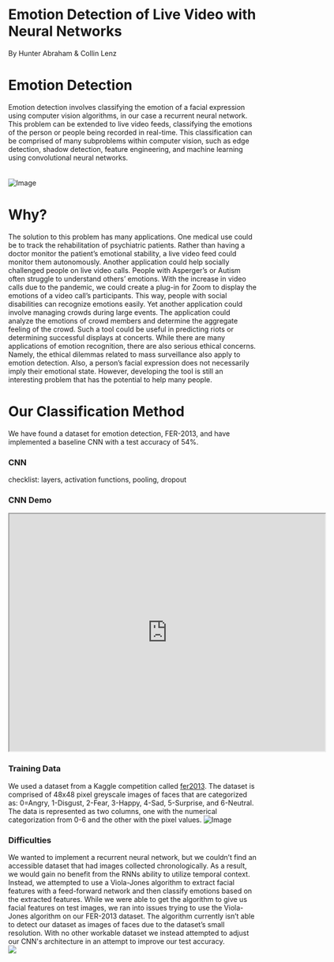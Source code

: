 # Emotion Detection of Live Video with Neural Networks
By Hunter Abraham & Collin Lenz

# Emotion Detection
Emotion detection involves classifying the emotion of a facial expression using computer vision algorithms, in our case a recurrent neural network. This problem can be extended to live video feeds, classifying the emotions of the person or people being recorded in real-time. This classification can be comprised of many subproblems within computer vision, such as edge detection, shadow detection, feature engineering, and machine learning using convolutional neural networks.  
<br/><br/>
![Image](https://cdn.vox-cdn.com/thumbor/GyrGqYz79xml_3VBPE-lXLf6zv0=/0x0:1592x1064/1200x0/filters:focal(0x0:1592x1064):no_upscale()/cdn.vox-cdn.com/uploads/chorus_asset/file/18334536/ll_1.png)  

# Why?
The solution to this problem has many applications. One medical use could be to track the rehabilitation of psychiatric patients. Rather than having a doctor monitor the patient’s emotional stability, a live video feed could monitor them autonomously. Another application could help socially challenged people on live video calls. People with Asperger’s or Autism often struggle to understand others’ emotions. With the increase in video calls due to the pandemic, we could create a plug-in for Zoom to display the emotions of a video call’s participants. This way, people with social disabilities can recognize emotions easily. Yet another application could involve managing crowds during large events. The application could analyze the emotions of crowd members and determine the aggregate feeling of the crowd. Such a tool could be useful in predicting riots or determining successful displays at concerts. While there are many applications of emotion recognition, there are also serious ethical concerns. Namely, the ethical dilemmas related to mass surveillance also apply to emotion detection. Also, a person’s facial expression does not necessarily imply their emotional state. However, developing the tool is still an interesting problem that has the potential to help many people.

# Our Classification Method
We have found a dataset for emotion detection, FER-2013, and have implemented a baseline CNN with a test accuracy of 54%.

### CNN 
checklist: layers, activation functions, pooling, dropout

### CNN Demo
<iframe src="https://drive.google.com/file/d/1I2QBX-pL_4PUfm22vcZstMRKvJk77ac7/preview" width="640" height="480" allow="autoplay"></iframe>

### Training Data
We used a dataset from a Kaggle competition called [fer2013](https://www.kaggle.com/deadskull7/fer2013). The dataset is comprised of 48x48 pixel greyscale images of faces that are categorized as: 0=Angry, 1-Disgust, 2-Fear, 3-Happy, 4-Sad, 5-Surprise, and 6-Neutral. The data is represented as two columns, one with the numerical categorization from 0-6 and the other with the pixel values.  ![Image](https://production-media.paperswithcode.com/datasets/FER2013-0000001434-01251bb8_415HDzL.jpg)

### Difficulties
We wanted to implement a recurrent neural network, but we couldn’t find an accessible dataset that had images collected chronologically. As a result, we would gain no benefit from the RNNs ability to utilize temporal context. Instead, we attempted to use a Viola-Jones algorithm to extract facial features with a feed-forward network and then classify emotions based on the extracted features. While we were able to get the algorithm to give us facial features on test images, we ran into issues trying to use the Viola-Jones algorithm on our FER-2013 dataset. The algorithm currently isn’t able to detect our dataset as images of faces due to the dataset’s small resolution. With no other workable dataset we instead attempted to adjust our CNN's architecture in an attempt to improve our test accuracy.  
<img src="https://docs.google.com/drawings/d/e/2PACX-1vRtUYUgn7YYKJKeDuXUUFMV3MY3ewAR7B023GoLpV6RdyoL642vgxowOrj5BsHzOqseTqus-XSzKnc7/pub?w=455&amp;h=228">



